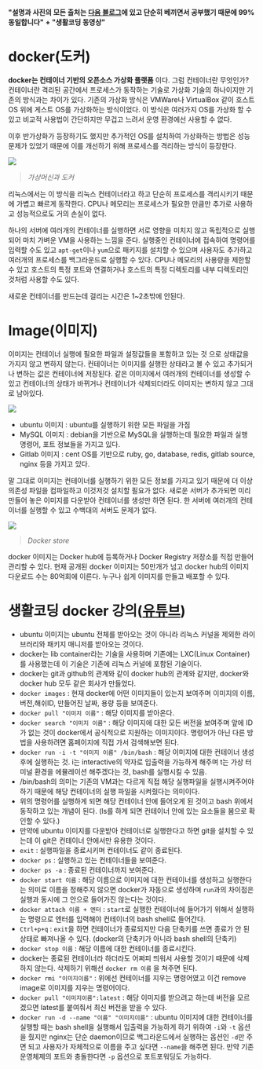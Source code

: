 **"설명과 사진의 모든 출처는 [다음 블로그](https://subicura.com/2017/01/19/docker-guide-for-beginners-1.html)에 있고 단순히 베끼면서 공부했기 때문에 99% 동일합니다"** **+ "생활코딩 동영상"**

# docker(도커)

**docker는 컨테이너 기반의 오픈소스 가상화 플랫폼** 이다. 그럼 컨테이너란 무엇인가? 컨테이너란 격리된 공간에서 프로세스가 동작하는 기술로 가상화 기술의 하나이지만 기존의 방식과는 차이가 있다. 기존의 가상화 방식은 VMWare나 VirtualBox 같이 호스트 OS 위에 게스트 OS를 가상화하는 방식이었다. 이 방식은 여러가지 OS를 가상화 할 수 있고 비교적 사용법이 간단하지만 무겁고 느려서 운영 환경에선 사용할 수 없다.

이후 반가상화가 등장하기도 했지만 추가적인 OS를 설치하여 가상화하는 방법은 성능문제가 있었기 때문에 이를 개선하기 위해 프로세스를 격리하는 방식이 등장한다.

<img src="https://subicura.com/assets/article_images/2017-01-19-docker-guide-for-beginners-1/vm-vs-docker.png">

> *가상머신과 도커*

리눅스에서는 이 방식을 리눅스 컨테이너라고 하고 단순히 프로세스를 격리시키기 때문에 가볍고 빠르게 동작한다. CPU나 메모리는 프로세스가 필요한 만큼만 추가로 사용하고 성능적으로도 거의 손실이 없다.

하나의 서버에 여러개의 컨테이너를 실행하면 서로 영향을 미치지 않고 독립적으로 실행되어 마치 가벼운 VM을 사용하는 느낌을 준다. 실행중인 컨테이너에 접속하여 명령어를 입력할 수도 있고 `apt-get`이나 `yum`으로 패키지를 설치할 수 있으며 사용자도 추가하고 여러개의 프로세스를 백그라운드로 실행할 수 있다. CPU나 메모리의 사용량을 제한할 수 있고 호스트의 특정 포트와 연결하거나 호스트의 특정 디렉토리를 내부 디렉토리인 것처럼 사용할 수도 있다.

새로운 컨테이너를 만드는데 걸리는 시간은 1~2초밖에 안된다.

# Image(이미지)

이미지는 컨테이너 실행에 필요한 파일과 설정값들을 포함하고 있는 것 으로 상태값을 가지지 않고 변하지 않는다. 컨테이너는 이미지를 실행한 상태라고 볼 수 있고 추가되거나 변하는 값은 컨테이너에 저장된다. 같은 이미지에서 여러개의 컨테이너를 생성할 수 있고 컨테이너의 상태가 바뀌거나 컨테이너가 삭제되더라도 이미지는 변하지 않고 그대로 남아있다.

<img src="https://subicura.com/assets/article_images/2017-01-19-docker-guide-for-beginners-1/docker-image.png">

* ubuntu 이미지 : ubuntu를 실행하기 위한 모든 파일을 가짐
* MySQL 이미지 : debian을 기반으로 MySQL을 실행하는데 필요한 파일과 실행 명령어, 포트 정보들을 가지고 있다.
* Gitlab 이미지 : cent OS를 기반으로 ruby, go, database, redis, gitlab source, nginx 등을 가지고 있다.

말 그대로 이미지는 컨테이너를 실행하기 위한 모든 정보를 가지고 있기 때문에 더 이상 의존성 파일을 컴파일하고 이것저것 설치할 필요가 없다. 새로운 서버가 추가되면 미리 만들어 놓은 이미지를 다운받아 컨테이너를 생성만 하면 된다. 한 서버에 여러개의 컨테이너를 실행할 수 있고 수백대의 서버도 문제가 없다.

<img src="https://subicura.com/assets/article_images/2017-01-19-docker-guide-for-beginners-1/docker-store.png">

> *Docker store*

docker 이미지는 Docker hub에 등록하거나 Docker Registry 저장소를 직접 만들어 관리할 수 있다. 현재 공개된 docker 이미지는 50만개가 넘고 docker hub의 이미지 다운로드 수는 80억회에 이른다. 누구나 쉽게 이미지를 만들고 배포할 수 있다.

# 생활코딩 docker 강의([유튜브](https://www.youtube.com/watch?v=Bhzz9E3xuXY))

* ubuntu 이미지는 ubuntu 전체를 받아오는 것이 아니라 리눅스 커널을 제외한 라이브러리와 패키지 매니저를 받아오는 것이다.
* docker는 lib container라는 기술을 사용하며 기존에는 LXC(Linux Container)를 사용했는데 이 기술은 기존에 리눅스 커널에 포함된 기술이다.
* docker는 git과 github의 관계와 같이 docker hub의 관계와 같지만, docker와 docker hub 모두 같은 회사가 만들었다.
* `docker images` : 현재 docker에 어떤 이미지들이 있는지 보여주며 이미지의 이름,버전,해쉬ID, 만들어진 날짜, 용량 등을 보여준다.
* `docker pull "이미지 이름"` : 해당 이미지를 받아온다.
* `docker search "이미지 이름"` : 해당 이미지에 대한 모든 버전을 보여주며 앞에 ID가 없는 것이 docker에서 공식적으로 지원하는 이미지이다.  명령어가 아닌 다른 방법을 사용하려면 홈페이지에 직접 가서 검색해보면 된다.
* `docker run -i -t "이미지 이름" /bin/bash` : 해당 이미지에 대한 컨테이너 생성 후에 실행하는 것. i는 interactive의 약자로 입출력을 가능하게 해주며 t는 가상 터미널 환경을 에뮬레이션 해주겠다는 것, bash를 실행시킬 수 있음.
* /bin/bash의 의미는 기존의 VM과는 다르게 직접 해당 실행파일을 실행시켜주어야 하기 때문에 해당 컨테이너의 실행 파일을 시켜줬다는 의미이다.
* 위의 명령어를 실행하게 되면 해당 컨테이너 안에 들어오게 된 것이고 bash 위에서 동작하고 있는 개념이 된다. (ls를 하게 되면 컨테이너 안에 있는 요소들을 봄으로 확인할 수 있다.)
* 만약에 ubuntu 이미지를 다운받아 컨테이너로 실행한다고 하면 git을 설치할 수 있는데 이 git은 컨테이너 안에서만 유용한 것이다.
* `exit` : 실행파일을 종료시키며 컨테이너도 같이 종료된다.
* `docker ps` : 실행하고 있는 컨테이너들을 보여준다.
* `docker ps -a` : 종료된 컨테이너까지 보여준다.
* `docker start 이름` : 해당 이름으로 이미지에 대한 컨테이너를 생성하고 실행한다는 의미로 이름을 정해주지 않으면 docker가 자동으로 생성하며 `run`과의 차이점은 실행과 동시에 그 안으로 들어가진 않는다는 것이다.
* `docker attach 이름 + 엔터` : `start`로 실행한 컨테이너에 들어가기 위해서 실행하는 명령으로 엔터를 입력해야 컨테이너의 bash shell로 들어간다.
* `Ctrl+p+q` : `exit`을 하면 컨테이너가 종료되지만 다음 단축키를 쓰면 종료가 안 된 상태로 빠져나올 수 있다. (docker의 단축키가 아니라 bash shell의 단축키)
* `docker stop 이름` : 해당 이름에 대한 컨테이너를 종료시킨다.
* docker는 종료된 컨테이너라 하더라도 어쩌피 띄워서 사용할 것이기 때문에 삭제하지 않는다. 삭제하기 위해선 `docker rm 이름` 을 쳐주면 된다.
* `docker rmi "이미지이름"` : 위에선 컨테이너를 지우는 명령어였고 이건 remove image로 이미지를 지우는 명령어이다.
* `docker pull "이미지이름":latest` : 해당 이미지를 받으려고 하는데 버전을 모르겠으면 latest를 붙여줘서 최신 버전을 받을 수 있다.
* `docker run -d --name "이름" "이미지이름"` : ubuntu 이미지에 대한 컨테이너를 실행할 때는 bash shell을 실행해서 입출력을 가능하게 하기 위하여 `-i`와 `-t` 옵션을 줬지만 nginx는 단순 daemon이므로 백그라운드에서 실행하는 옵션인 `-d`만 주면 되고 사용자가 자체적으로 이름을 주고 싶다면 `--name`을 해주면 된다. 만약 기존 운영체제의 포트와 충돌한다면 `-p` 옵션으로 포트포워딩도 가능하다.